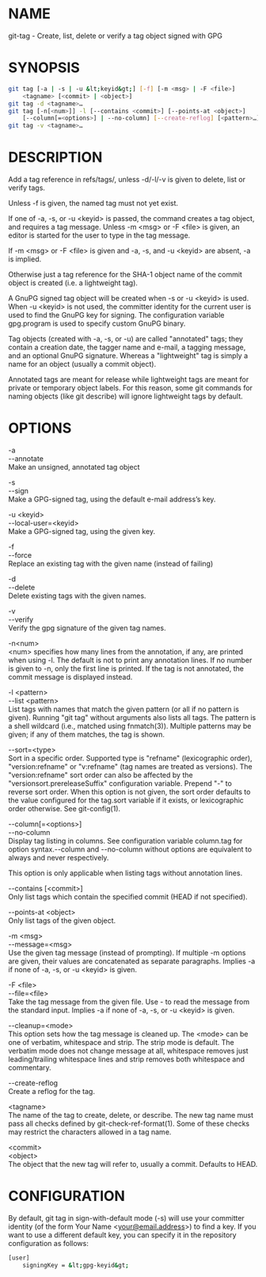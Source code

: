 # NAME
git-tag - Create, list, delete or verify a tag object signed with GPG

# SYNOPSIS
``` bash
git tag [-a | -s | -u &lt;keyid&gt;] [-f] [-m <msg> | -F <file>]
	<tagname> [<commit> | <object>]
git tag -d <tagname>…​
git tag [-n[<num>]] -l [--contains <commit>] [--points-at <object>]
	[--column[=<options>] | --no-column] [--create-reflog] [<pattern>…​]
git tag -v <tagname>…​
```

# DESCRIPTION
Add a tag reference in refs/tags/, unless -d/-l/-v is given to delete, list or verify tags.

Unless -f is given, the named tag must not yet exist.

If one of -a, -s, or -u &lt;keyid&gt; is passed, the command creates a tag object, and requires a tag message. Unless -m &lt;msg&gt; or -F &lt;file&gt; is given, an editor is started for the user to type in the tag message.

If -m &lt;msg&gt; or -F &lt;file&gt; is given and -a, -s, and -u &lt;keyid&gt; are absent, -a is implied.

Otherwise just a tag reference for the SHA-1 object name of the commit object is created (i.e. a lightweight tag).

A GnuPG signed tag object will be created when -s or -u &lt;keyid&gt; is used. When -u &lt;keyid&gt; is not used, the committer identity for the current user is used to find the GnuPG key for signing. The configuration variable gpg.program is used to specify custom GnuPG binary.

Tag objects (created with -a, -s, or -u) are called "annotated" tags; they contain a creation date, the tagger name and e-mail, a tagging message, and an optional GnuPG signature. Whereas a "lightweight" tag is simply a name for an object (usually a commit object).

Annotated tags are meant for release while lightweight tags are meant for private or temporary object labels. For this reason, some git commands for naming objects (like git describe) will ignore lightweight tags by default.

# OPTIONS
-a  
--annotate  
Make an unsigned, annotated tag object

-s  
--sign   
Make a GPG-signed tag, using the default e-mail address’s key.

-u &lt;keyid&gt;  
--local-user=&lt;keyid&gt;   
Make a GPG-signed tag, using the given key.

-f  
--force  
Replace an existing tag with the given name (instead of failing)

-d  
--delete  
Delete existing tags with the given names.

-v  
--verify  
Verify the gpg signature of the given tag names.

-n&lt;num&gt;  
&lt;num&gt; specifies how many lines from the annotation, if any, are printed when using -l. The default is not to print any annotation lines. If no number is given to -n, only the first line is printed. If the tag is not annotated, the commit message is displayed instead.

-l &lt;pattern&gt;  
--list &lt;pattern&gt;  
List tags with names that match the given pattern (or all if no pattern is given). Running "git tag" without arguments also lists all tags. The pattern is a shell wildcard (i.e., matched using fnmatch(3)). Multiple patterns may be given; if any of them matches, the tag is shown.

--sort=&lt;type&gt;  
Sort in a specific order. Supported type is "refname" (lexicographic order), "version:refname" or "v:refname" (tag names are treated as versions). The "version:refname" sort order can also be affected by the "versionsort.prereleaseSuffix" configuration variable. Prepend "-" to reverse sort order. When this option is not given, the sort order defaults to the value configured for the tag.sort variable if it exists, or lexicographic order otherwise. See git-config(1).

--column[=&lt;options&gt;]  
--no-column  
Display tag listing in columns. See configuration variable column.tag for option syntax.--column and --no-column without options are equivalent to always and never respectively.

This option is only applicable when listing tags without annotation lines.

--contains [&lt;commit&gt;]  
Only list tags which contain the specified commit (HEAD if not specified).

--points-at &lt;object&gt;  
Only list tags of the given object.

-m &lt;msg&gt;  
--message=&lt;msg&gt;  
Use the given tag message (instead of prompting). If multiple -m options are given, their values are concatenated as separate paragraphs. Implies -a if none of -a, -s, or -u &lt;keyid&gt; is given.

-F &lt;file&gt;  
--file=&lt;file&gt;  
Take the tag message from the given file. Use - to read the message from the standard input. Implies -a if none of -a, -s, or -u &lt;keyid&gt; is given.

--cleanup=&lt;mode&gt;  
This option sets how the tag message is cleaned up. The &lt;mode&gt; can be one of verbatim, whitespace and strip. The strip mode is default. The verbatim mode does not change message at all, whitespace removes just leading/trailing whitespace lines and strip removes both whitespace and commentary.

--create-reflog  
Create a reflog for the tag.

&lt;tagname&gt;  
The name of the tag to create, delete, or describe. The new tag name must pass all checks defined by git-check-ref-format(1). Some of these checks may restrict the characters allowed in a tag name.

&lt;commit&gt;  
&lt;object&gt;  
The object that the new tag will refer to, usually a commit. Defaults to HEAD.

# CONFIGURATION  
By default, git tag in sign-with-default mode (-s) will use your committer identity (of the form Your Name &lt;your@email.address&gt;) to find a key. If you want to use a different default key, you can specify it in the repository configuration as follows:
``` bash
[user]
    signingKey = &lt;gpg-keyid&gt;
```
